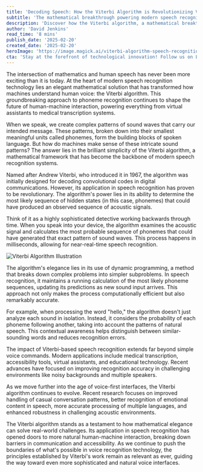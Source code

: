 ```yaml
---
title: 'Decoding Speech: How the Viterbi Algorithm is Revolutionizing Voice Recognition Technology'
subtitle: 'The mathematical breakthrough powering modern speech recognition'
description: 'Discover how the Viterbi algorithm, a mathematical breakthrough, is transforming voice recognition technology and shaping the future of human-machine interaction. From virtual assistants to medical transcription, this elegant solution is revolutionizing how machines understand human speech.'
author: 'David Jenkins'
read_time: '8 mins'
publish_date: '2025-02-20'
created_date: '2025-02-20'
heroImage: 'https://image.magick.ai/viterbi-algorithm-speech-recognition.jpg'
cta: 'Stay at the forefront of technological innovation! Follow us on LinkedIn for more fascinating insights into the algorithms shaping our digital future.'
---
```


The intersection of mathematics and human speech has never been more exciting than it is today. At the heart of modern speech recognition technology lies an elegant mathematical solution that has transformed how machines understand human voice: the Viterbi algorithm. This groundbreaking approach to phoneme recognition continues to shape the future of human-machine interaction, powering everything from virtual assistants to medical transcription systems.

When we speak, we create complex patterns of sound waves that carry our intended message. These patterns, broken down into their smallest meaningful units called phonemes, form the building blocks of spoken language. But how do machines make sense of these intricate sound patterns? The answer lies in the brilliant simplicity of the Viterbi algorithm, a mathematical framework that has become the backbone of modern speech recognition systems.

Named after Andrew Viterbi, who introduced it in 1967, the algorithm was initially designed for decoding convolutional codes in digital communications. However, its application in speech recognition has proven to be revolutionary. The algorithm's power lies in its ability to determine the most likely sequence of hidden states (in this case, phonemes) that could have produced an observed sequence of acoustic signals.

Think of it as a highly sophisticated detective working backwards through time. When you speak into your device, the algorithm examines the acoustic signal and calculates the most probable sequence of phonemes that could have generated that exact pattern of sound waves. This process happens in milliseconds, allowing for near-real-time speech recognition.

![Viterbi Algorithm Illustration](https://i.magick.ai/PIXE/1738406181122_viterbi_algorithm_img.webp)

The algorithm's elegance lies in its use of dynamic programming, a method that breaks down complex problems into simpler subproblems. In speech recognition, it maintains a running calculation of the most likely phoneme sequences, updating its predictions as new sound input arrives. This approach not only makes the process computationally efficient but also remarkably accurate.

For example, when processing the word "hello," the algorithm doesn't just analyze each sound in isolation. Instead, it considers the probability of each phoneme following another, taking into account the patterns of natural speech. This contextual awareness helps distinguish between similar-sounding words and reduces recognition errors.

The impact of Viterbi-based speech recognition extends far beyond simple voice commands. Modern applications include medical transcription, accessibility tools, virtual assistants, and educational technology. Recent advances have focused on improving recognition accuracy in challenging environments like noisy backgrounds and multiple speakers.

As we move further into the age of voice-first interfaces, the Viterbi algorithm continues to evolve. Recent research focuses on improved handling of casual conversation patterns, better recognition of emotional content in speech, more accurate processing of multiple languages, and enhanced robustness in challenging acoustic environments.

The Viterbi algorithm stands as a testament to how mathematical elegance can solve real-world challenges. Its application in speech recognition has opened doors to more natural human-machine interaction, breaking down barriers in communication and accessibility. As we continue to push the boundaries of what's possible in voice recognition technology, the principles established by Viterbi's work remain as relevant as ever, guiding the way toward even more sophisticated and natural voice interfaces.